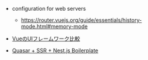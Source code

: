 
* configuration for web servers
  * https://router.vuejs.org/guide/essentials/history-mode.html#memory-mode

* [VueのUIフレームワーク比較](https://qiita.com/yoshiplur/items/d39fe389d363a66dbb1c)

* [Quasar + SSR + Nest.js Boilerplate](https://github.com/composite/quasar-ssr-nestjs-boilerplate)

